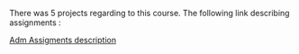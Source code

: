 There was 5 projects regarding to this course.
The following link describing assignments :

[Adm Assigments description](https://github.com/Sapienza-University-Rome/ADM/tree/master/2023)
